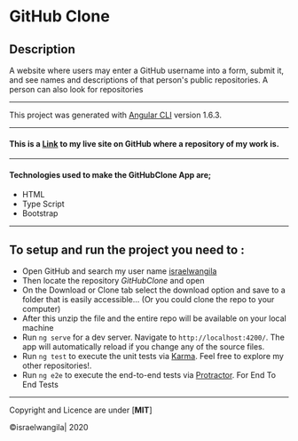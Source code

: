 # GitHub Clone

## Description
A website where users may enter a GitHub username into a form, submit it, and see names and descriptions of that person's public repositories. A person can also look for repositories 

---

This project was generated with [Angular CLI](https://github.com/angular/angular-cli) version 1.6.3.

---
#### This is a [Link](https://github.com/israelwangila/Githubclone/) to my live site on GitHub where a repository of my work is.
---

#### Technologies used to make the **GitHubClone App** are;
* HTML
* Type Script
* Bootstrap

---

## To setup and run the project you need to :

* Open GitHub and search my user name [israelwangila](https://github.com/israelwangila)
* Then locate the repository *GitHubClone* and open
* On the Download or Clone tab select the download option and save to a folder that is easily accessible... (Or you could clone the repo to your computer)
* After this unzip the file and the entire repo will be available on your local machine
* Run `ng serve` for a dev server. Navigate to `http://localhost:4200/`. The app will automatically reload if you change any of the source files.
* Run `ng test` to execute the unit tests via [Karma](https://karma-runner.github.io).
Feel free to explore my other repositories!.
* Run `ng e2e` to execute the end-to-end tests via [Protractor](http://www.protractortest.org/). For End To End Tests

---
Copyright and Licence are under [**MIT**]
 
 ©israelwangila| 2020